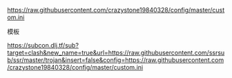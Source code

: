 https://raw.githubusercontent.com/crazystone19840328/config/master/custom.ini


模板

https://subcon.dlj.tf/sub?target=clash&new_name=true&url=https://raw.githubusercontent.com/ssrsub/ssr/master/trojan&insert=false&config=https://raw.githubusercontent.com/crazystone19840328/config/master/custom.ini
